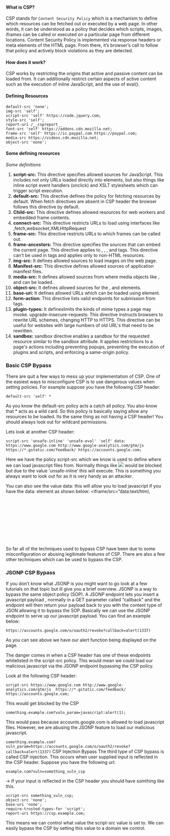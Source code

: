 #### What is CSP?

CSP stands for `Content Security Policy` which is a mechanism to define which resources can be fetched out or executed by a web page. In other words, it can be understood as a policy that decides which scripts, images, iframes can be called or executed on a particular page from different locations. Content Security Policy is implemented via response headers or meta elements of the HTML page. From there, it’s browser’s call to follow that policy and actively block violations as they are detected.

#### How does it work?

CSP works by restricting the origins that active and passive content can be loaded from. It can additionally restrict certain aspects of active content such as the execution of inline JavaScript, and the use of eval().

#### Defining Resources

```
default-src 'none';
img-src 'self';
script-src 'self' https://code.jquery.com;
style-src 'self';
report-uri /__cspreport__
font-src 'self' https://addons.cdn.mozilla.net;
frame-src 'self' https://ic.paypal.com https://paypal.com;
media-src https://videos.cdn.mozilla.net;
object-src 'none';
```
#### Some defining resources

_Some definitions_

1. **script-src:** This directive specifies allowed sources for JavaScript. This includes not only URLs loaded directly into  elements, but also things like inline script event handlers (onclick) and XSLT stylesheets which can trigger script execution. 
2. **default-src:** This directive defines the policy for fetching resources by default. When fetch directives are absent in CSP header the browser follows this directive by default.
3. **Child-src:** This directive defines allowed resources for web workers and embedded frame contents. 
4. **connect-src:** This directive restricts URLs to load using interfaces like ,fetch,websocket,XMLHttpRequest 
5. **frame-src:** This directive restricts URLs to which frames can be called out. 
6. **frame-ancestors:** This directive specifies the sources that can embed the current page. This directive applies to , , , and  tags. This directive can't be used in  tags and applies only to non-HTML resources. 
7. **img-src:** It defines allowed sources to load images on the web page. 
8. **Manifest-src:** This directive defines allowed sources of application manifest files. 
9. **media-src:** It defines allowed sources from where media objects like , and  can be loaded. 
10. **object-src:** It defines allowed sources for the , and  elements.
11. **base-uri:** It defines allowed URLs which can be loaded using  element. 
12. **form-action:** This directive lists valid endpoints for submission from  tags.
13. **plugin-types:** It defineslimits the kinds of mime types a page may invoke. 
upgrade-insecure-requests: This directive instructs browsers to rewrite URL schemes, changing HTTP to HTTPS. This directive can be useful for websites with large numbers of old URL's that need to be rewritten.
14. **sandbox:** sandbox directive enables a sandbox for the requested resource similar to the  sandbox attribute. It applies restrictions to a page's actions including preventing popups, preventing the execution of plugins and scripts, and enforcing a same-origin policy.



### Basic CSP Bypass

There are quit a few ways to mess up your implementation of CSP. One of the easiest ways to misconfigure CSP is to use dangerous values when setting policies. For example suppose you have the following CSP header:

```default-src 'self' *```

As you know the default-src policy acts a catch all policy. You also know that * acts as a wild card. So this policy is basically saying allow any resources to be loaded. Its the same thing as not having a CSP header! You should always look out for wildcard permissions.

Lets look at another CSP header:
```
script-src 'unsafe-inline' 'unsafe-eval' 'self' data: https://www.google.com http://www.google-analytics.com/gtm/js  https://*.gstatic.com/feedback/ https://accounts.google.com;
```

Here we have the policy script-src which we know is used to define where we can load javascript files from. Normally things like ***<IMG SRC=”javascript:alert(‘XSS’);”>*** would be blocked but due to the value ‘unsafe-inline’ this will execute. This is something you always want to look out for as it is very handy as an attacker.

You can also see the value data: this will allow you to load javascript if you have the data: element as shown below: <iframe/src=”data:text/html,<svg onload=alert(1)>”>.

So far all of the techniques used to bypass CSP have been due to some misconfiguration or abusing legitimate features of CSP. There are also a few other techniques which can be used to bypass the CSP.

### JSONP CSP Bypass

If you don’t know what JSONP is you might want to go look at a few tutorials on that topic but ill give you a brief overview. JSONP is a way to bypass the same object policy (SOP). A JSONP endpoint lets you insert a javascript payload , normally in a GET parameter called “callback” and the endpoint will then return your payload back to you with the content type of JSON allowing it to bypass the SOP. Basically we can use the JSONP endpoint to serve up our javascript payload. You can find an example below:
```
https://accounts.google.com/o/oauth2/revoke?callback=alert(1337)
```

As you can see above we have our alert function being displayed on the page.

The danger comes in when a CSP header has one of these endpoints whitelisted in the script-src policy. This would mean we could load our malicious javascript via the JSONP endpoint bypassing the CSP policy.

Look at the following CSP header:
```
script-src https://www.google.com http://www.google-analytics.com/gtm/js  https://*.gstatic.com/feedback/ https://accounts.google.com;
```
This would get blocked by the CSP

```something.example.com?vuln_param=javascript:alert(1);```

This would pass because accounts.google.com is allowed to load javascript files. However, we are abusing the JSONP feature to load our malicious javascript.

```something.example.com?vuln_param=https://accounts.google.com/o/oauth2/revoke?callback=alert(1337)```
CSP Injection Bypass
The third type of CSP bypass is called CSP injection. This occurs when user supplied input is reflected in the CSP header. Suppose you have the following url:

```example.com?vuln=something_vuln_csp```

-> If your input is reflected in the CSP header you should have somthing like this.

```
script-src something_vuln_csp;
object-src 'none';
base-uri 'none';
require-trusted-types-for 'script';
report-uri https://csp.example.com;
```

This means we can control what value the script-src value is set to. We can easily bypass the CSP by setting this value to a domain we control.
